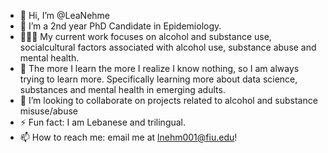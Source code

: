 - 👋 Hi, I’m @LeaNehme
- 🔭 I’m a 2nd year PhD Candidate in Epidemiology.
- 👩🏼‍💻 My current work focuses on alcohol and substance use, socialcultural factors associated with alcohol use, substance abuse and mental health. 
- 🌱 The more I learn the more I realize I know nothing, so I am always trying to learn more. Specifically learning more about data science, substances          and mental health in emerging adults.
- 👯 I’m looking to collaborate on projects related to alcohol and substance misuse/abuse
- ⚡️ Fun fact: I am Lebanese and trilingual.
- 📫 How to reach me: email me at lnehm001@fiu.edu!

<!---
LeaNehme/LeaNehme is a ✨ special ✨ repository because its `README.md` (this file) appears on your GitHub profile.
You can click the Preview link to take a look at your changes.
--->
